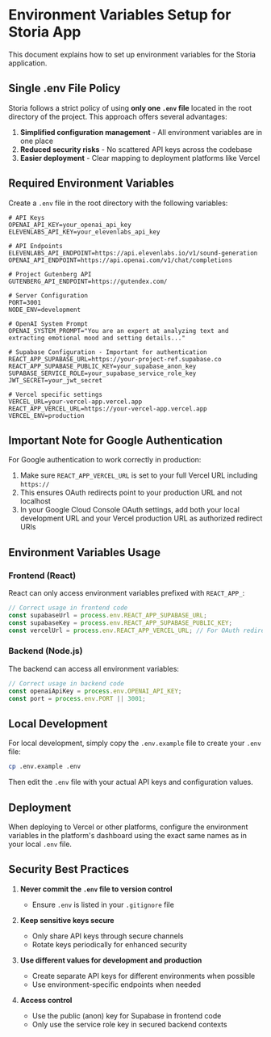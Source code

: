 # Environment Variables Setup for Storia App

This document explains how to set up environment variables for the Storia application.

## Single .env File Policy

Storia follows a strict policy of using **only one `.env` file** located in the root directory of the project. This approach offers several advantages:

1. **Simplified configuration management** - All environment variables are in one place
2. **Reduced security risks** - No scattered API keys across the codebase
3. **Easier deployment** - Clear mapping to deployment platforms like Vercel

## Required Environment Variables

Create a `.env` file in the root directory with the following variables:

```
# API Keys
OPENAI_API_KEY=your_openai_api_key
ELEVENLABS_API_KEY=your_elevenlabs_api_key

# API Endpoints
ELEVENLABS_API_ENDPOINT=https://api.elevenlabs.io/v1/sound-generation
OPENAI_API_ENDPOINT=https://api.openai.com/v1/chat/completions

# Project Gutenberg API
GUTENBERG_API_ENDPOINT=https://gutendex.com/

# Server Configuration
PORT=3001
NODE_ENV=development 

# OpenAI System Prompt
OPENAI_SYSTEM_PROMPT="You are an expert at analyzing text and extracting emotional mood and setting details..."

# Supabase Configuration - Important for authentication
REACT_APP_SUPABASE_URL=https://your-project-ref.supabase.co
REACT_APP_SUPABASE_PUBLIC_KEY=your_supabase_anon_key
SUPABASE_SERVICE_ROLE=your_supabase_service_role_key
JWT_SECRET=your_jwt_secret

# Vercel specific settings
VERCEL_URL=your-vercel-app.vercel.app
REACT_APP_VERCEL_URL=https://your-vercel-app.vercel.app
VERCEL_ENV=production
```

## Important Note for Google Authentication

For Google authentication to work correctly in production:

1. Make sure `REACT_APP_VERCEL_URL` is set to your full Vercel URL including `https://`
2. This ensures OAuth redirects point to your production URL and not localhost
3. In your Google Cloud Console OAuth settings, add both your local development URL and your Vercel production URL as authorized redirect URIs

## Environment Variables Usage

### Frontend (React)

React can only access environment variables prefixed with `REACT_APP_`:

```javascript
// Correct usage in frontend code
const supabaseUrl = process.env.REACT_APP_SUPABASE_URL;
const supabaseKey = process.env.REACT_APP_SUPABASE_PUBLIC_KEY;
const vercelUrl = process.env.REACT_APP_VERCEL_URL; // For OAuth redirects
```

### Backend (Node.js)

The backend can access all environment variables:

```javascript
// Correct usage in backend code
const openaiApiKey = process.env.OPENAI_API_KEY;
const port = process.env.PORT || 3001;
```

## Local Development

For local development, simply copy the `.env.example` file to create your `.env` file:

```bash
cp .env.example .env
```

Then edit the `.env` file with your actual API keys and configuration values.

## Deployment

When deploying to Vercel or other platforms, configure the environment variables in the platform's dashboard using the exact same names as in your local `.env` file.

## Security Best Practices

1. **Never commit the `.env` file to version control**
   - Ensure `.env` is listed in your `.gitignore` file

2. **Keep sensitive keys secure**
   - Only share API keys through secure channels
   - Rotate keys periodically for enhanced security

3. **Use different values for development and production**
   - Create separate API keys for different environments when possible
   - Use environment-specific endpoints when needed

4. **Access control**
   - Use the public (anon) key for Supabase in frontend code
   - Only use the service role key in secured backend contexts 